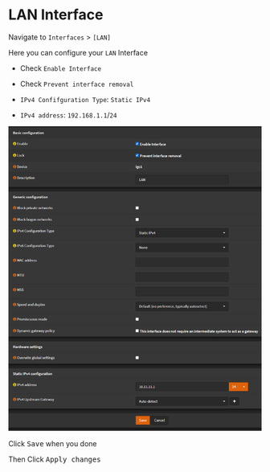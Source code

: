 # LAN Interface

Navigate to `Interfaces` > `[LAN]`

Here you can configure your `LAN` Interface

- Check `Enable Interface`
- Check `Prevent interface removal`

- `IPv4 Confifguration Type`: `Static IPv4`
- `IPv4 address`: `192.168.1.1`/`24`

![opnsense-interfaces-lan](img/opnsense-interfaces-lan.png)

Click <kbd>Save</kbd> when you done

Then Click <kbd>Apply changes</kbd>
